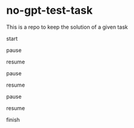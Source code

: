 # no-gpt-test-task
This is a repo to keep the solution of a given task

start

pause

resume

pause

resume

pause

resume

finish
